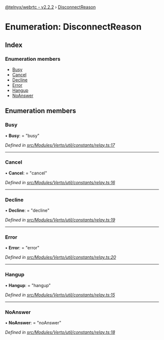 [@telnyx/webrtc - v2.2.2](../README.md) › [DisconnectReason](disconnectreason.md)

# Enumeration: DisconnectReason

## Index

### Enumeration members

* [Busy](disconnectreason.md#busy)
* [Cancel](disconnectreason.md#cancel)
* [Decline](disconnectreason.md#decline)
* [Error](disconnectreason.md#error)
* [Hangup](disconnectreason.md#hangup)
* [NoAnswer](disconnectreason.md#noanswer)

## Enumeration members

###  Busy

• **Busy**: = "busy"

*Defined in [src/Modules/Verto/util/constants/relay.ts:17](https://github.com/team-telnyx/webrtc/blob/main/packages/js/src/Modules/Verto/util/constants/relay.ts#L17)*

___

###  Cancel

• **Cancel**: = "cancel"

*Defined in [src/Modules/Verto/util/constants/relay.ts:16](https://github.com/team-telnyx/webrtc/blob/main/packages/js/src/Modules/Verto/util/constants/relay.ts#L16)*

___

###  Decline

• **Decline**: = "decline"

*Defined in [src/Modules/Verto/util/constants/relay.ts:19](https://github.com/team-telnyx/webrtc/blob/main/packages/js/src/Modules/Verto/util/constants/relay.ts#L19)*

___

###  Error

• **Error**: = "error"

*Defined in [src/Modules/Verto/util/constants/relay.ts:20](https://github.com/team-telnyx/webrtc/blob/main/packages/js/src/Modules/Verto/util/constants/relay.ts#L20)*

___

###  Hangup

• **Hangup**: = "hangup"

*Defined in [src/Modules/Verto/util/constants/relay.ts:15](https://github.com/team-telnyx/webrtc/blob/main/packages/js/src/Modules/Verto/util/constants/relay.ts#L15)*

___

###  NoAnswer

• **NoAnswer**: = "noAnswer"

*Defined in [src/Modules/Verto/util/constants/relay.ts:18](https://github.com/team-telnyx/webrtc/blob/main/packages/js/src/Modules/Verto/util/constants/relay.ts#L18)*
